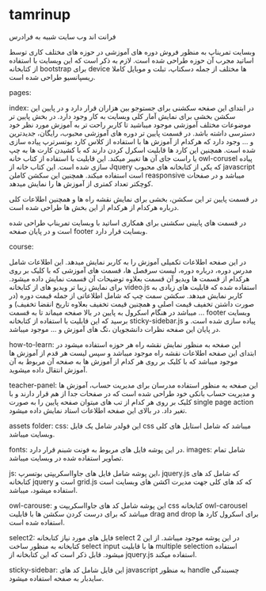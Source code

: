 # tamrinup
فرانت اند وب سایت شبیه به فرادرس

وبسایت تمریناپ به منظور فروش دوره های آموزشی در حوزه های مختلف کاری توسط اساتید مجرب آن حوزه طراحی شده است. لازم به ذکر است که این وبسایت با استفاده از 
کتابخانه bootstrap  برای device ها مختلف از جمله دسکتاپ، تبلت و موبایل کاملا ریسپانسیو طراحی شده است.

pages: 

index: 
در ابتدای این صفحه سکشنی برای جستوجو بین هزاران قرار دارد و در پایین این سکشن بخشی برای نمایش آمار کلی وبسایت به کار وجود دارد. در بخش پایین تر موضوعات مختلف 
آموزشی موجود میباشید تا کاربر راحت تر به آموزش مورد نظر خود دسترسی داشته باشد.
در قسمت پایین تر دوره های آموزشی محبوب، رایگان، جدیدترین و ... وجود دارد که هرکدام از آموزش ها با استفاده از کلاس کارد بوتسرترپ پیاده سازی شده است. همچنین این 
کارد ها قابلیت اسکرل کردن دارند که با کشیدن کارت ها به چپ یا راست جای آن ها تغییر میکند. این قابلیت با استفاده از کتاب خانه owl-corusel پیاده سازی شده است. این 
کتاب خانه از Jquery که یکی از کتابخانه های محبوب javascript است استفاده میکند. همچنین این سکشن کاملن reasponsive میباشد و در صفحات کوچکتر تعداد کمتری از آموزش ها
را نمایش میدهد.

در قسمت پایین تر این سکشن، بخشی برای نمایش نقشه راه ها و همچنین اطلاعات کلی درباره هرکدام از هرکدام از این بخش ها طراحی شده است.

در قسمت های پایینی سکشنی برای همکاری اساتید با وبسایت تمریناپ طراحی شده است و در پایان صفحه footer وبسایت قرار دارد.

course: 

در این صفحه اطلاعات تکمیلی آموزش را به کاربر نمایش میدهد. این اطلاعات شامل مدرس دوره، درباره دوره، لیست سرفصل ها، قسمت های آموزشی که با کلیک بر روی هرکدام
از قسمت ها ویدیو آن قسمت بعلاوه توضیحات آن قسمت نمایش داده میشود. برای نمایش زیبا تر ویدیو های از کتابخانه video.js استفاده شده که قابلیت های زیادی به کاربر
نمایش میدهد. سکشن سمت چپ که شامل اطلاعاتی از جمله قیمت دوره (در صورت داشتن تخفیف قیمت اصلی و همچنین قیمت تخفیف بعلاوه تاریخ انقضا تخفیف) و ... میباشد در هنگام 
اسکرول به پایین در بالا صفحه میماند تا به قسمت footer وبسایت برسید که این قابلیت با استفاده از کتابخانه sticky-sidebar.js  پیاده سازی شده است. و در پایان این 
صفحه نظرات دانشجویان ،تگ های آموزش و ... موجود میباشد.

how-to-learn: 
این صفحه به منظور نمایش نقشه راه هر حوزه استفاده میشود در ابتدای این صفحه اطلاعات نقشه راه موجود میباشد و سپس لیست هر قدم از آموزش ها موجود میباشد که با کلیک 
بر روی هر کدام از آموزش ها به صفحه آن مربوط به آن آموزش انتقال داده میشوید. 

 teacher-panel:
این صفحه به منظور استفاده مدرسان برای مدیریت حساب، آموزش ها و مدیریت حساب بانکی خود طراحی شده است که در صفحات جدا از هم قرار دارند و با کلیک بر روی هر کدام 
از تب های میتوان صفحه پایین را به صورت single page action تغیر داد. در بالای این صفحه اطلاعات استاد نمایش داده میشود.

assets folder: 
css: 
این فولدر شامل یک فایل css میباشد که شامل استایل های کلی وبسایت میباشد.

fonts: 
در این پوشه فایل های مربوط به فونت شبنم قرار دارد.
images: 
شامل تمام تصاویر استفاده شده در وبسایت میباشد.

js: 
این پوشه شامل فایل های جاوااسکریپتی بوتسرپ، jquery.js که شامل کد های کتابخانه jquery است و grid.js که کد های کلی جهت مدیرت اکشن های وبسایت است استفاده میشود، میباشد.

owl-carouse: 
این پوشه شامل کد های جاوااسکریپت و css کتابخانه owl-carousel میباشد که برای درست کردن سکشن ها با قابلیت drag and drop برای اسکرول کارد ها استفاده شده است.

select2: 
فایل های مورد نیاز کتابخانه select 2 در این پوشه موجود میباشد. از این کتابخانه به منظور ساخت select input ها با قابلیت multiple selection استفاده میشود. قابل
ذکر است که این کتابخانه از jquery.js استفاده میکند.

sticky-sidebar:
این فایل شامل کد های javascript به منظور handle چسبندگی سایدبار به صفحه استفاده میشود.

